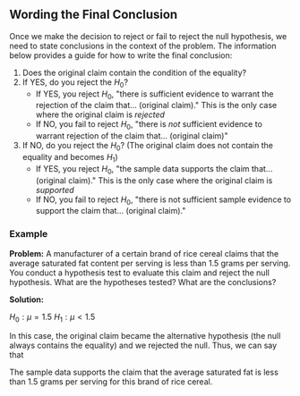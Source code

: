## Wording the Final Conclusion

Once we make the decision to reject or fail to reject the null hypothesis, we need to state conclusions in the context of the problem. The information below provides a guide for how to write the final conclusion:

1. Does the original claim contain the condition of the equality?
2. If YES, do you reject the $H_{0}$?
	- If YES, you reject $H_{0}$, "there is sufficient evidence to warrant the rejection of the claim that... (original claim)." This is the only case where the original claim is _rejected_
	- If NO, you fail to reject $H_{0}$, "there is _not_ sufficient evidence to warrant rejection of the claim that... (original claim)"
3. If NO, do you reject the $H_{0}$? (The original claim does not contain the equality and becomes $H_{1}$)
	- If YES, you reject $H_{0}$, "the sample data supports the claim that... (original claim)." This is the only case where the original claim is _supported_
	- If NO, you fail to reject $H_{0}$, "there is not sufficient sample evidence to support the claim that... (original claim)."

### Example

**Problem:** A manufacturer of a certain brand of rice cereal claims that the average saturated fat content per serving is less than 1.5 grams per serving. You conduct a hypothesis test to evaluate this claim and reject the null hypothesis. What are the hypotheses tested? What are the conclusions?

**Solution:**

$H_{0}:\mu=1.5$
$H_{1}:\mu<1.5$

In this case, the original claim became the alternative hypothesis (the null always contains the equality) and we rejected the null. Thus, we can say that

The sample data supports the claim that the average saturated fat is less than 1.5 grams per serving for this brand of rice cereal.